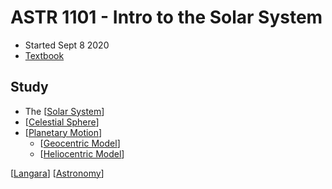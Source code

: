 # ASTR 1101 - Intro to the Solar System

- Started Sept 8 2020
- [Textbook](https://openstax.org/details/books/astronomy)

## Study

- The [[Solar System]]
- [[Celestial Sphere]]
- [[Planetary Motion]]
  - [[Geocentric Model]]
  - [[Heliocentric Model]]

[[Langara]] [[Astronomy]]

[//begin]: # "Autogenerated link references for markdown compatibility"
[Solar System]: solar-system "Solar System"
[Celestial Sphere]: celestial-sphere "Celestial Sphere"
[Planetary Motion]: planetary-motion "Planetary Motion"
[Geocentric Model]: geocentric-model "Geocentric Model"
[Heliocentric Model]: heliocentric-model "Heliocentric Model"
[Langara]: langara "Langara"
[Astronomy]: astronomy "Astronomy"
[//end]: # "Autogenerated link references"

